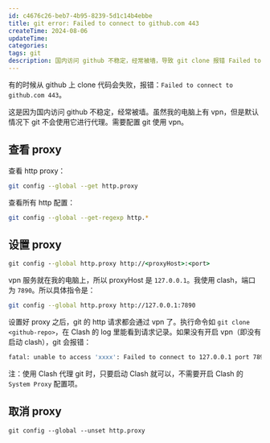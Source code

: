 ```yaml
---
id: c4676c26-beb7-4b95-8239-5d1c14b4ebbe
title: git error: Failed to connect to github.com 443
createTime: 2024-08-06
updateTime:
categories:
tags: git
description: 国内访问 github 不稳定，经常被墙，导致 git clone 报错 Failed to connect to 443。需要给 git 设置使用 vpn
---
```


有的时候从 github 上 clone 代码会失败，报错：`Failed to connect to github.com 443`。

这是因为国内访问 github 不稳定，经常被墙。虽然我的电脑上有 vpn，但是默认情况下 git 不会使用它进行代理。需要配置 git 使用 vpn。

## 查看 proxy

查看 http proxy：

```bash
git config --global --get http.proxy
```

查看所有 http 配置：

```bash
git config --global --get-regexp http.*
```

## 设置 proxy

```cmd
git config --global http.proxy http://<proxyHost>:<port>

```

vpn 服务就在我的电脑上，所以 proxyHost 是 `127.0.0.1`。我使用 clash，端口为 `7890`。所以具体指令是：

```bash
git config --global http.proxy http://127.0.0.1:7890
```

设置好 proxy 之后，git 的 http 请求都会通过 vpn 了。执行命令如 `git clone <github-repo>`，在 Clash 的 log 里能看到请求记录。如果没有开启 vpn（即没有启动 clash），git 会报错：

```bash
fatal: unable to access 'xxxx': Failed to connect to 127.0.0.1 port 7890: Connection refused
```

注：使用 Clash 代理 git 时，只要启动 Clash 就可以，不需要开启 Clash 的 `System Proxy` 配置项。

## 取消 proxy

`git config --global --unset http.proxy`
